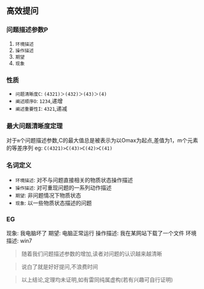 ## **高效提问**

### **问题描述参数P**
1. `环境描述`
2. `操作描述`
3. `期望`
4. `现象`


### **性质**
- `问题清晰度C`: `(4321)＞(432)＞(43)＞(4)`
- `阐述顺序O`: `1234`,递增
- `阐述重要性I`: `4321`,递减


### **最大问题清晰度定理** 
对于`m`个问题描述参数,C的最大值总是被表示为以Omax为起点,差值为1，m个元素的等差序列
eg: `C(4321)>C(43)>C(42)>C(41)`


### **名词定义**
- `环境描述`: 对不与问题直接相关的物质状态操作描述
- `操作描述`: 对可重现问题的一系列动作描述
- `期望`: 非问题情况下物质状态
- `现象`: 以一些物质状态描述的问题


### **EG**
现象: 我电脑坏了
期望: 电脑正常运行
操作描述: 我在某网站下载了一个文件
环境描述: win7

> 随着我们问题描述参数的增加,读者对问题的认识越来越清晰

> 说白了就是好好提问,不浪费时间

> 以上结论,定理均未证明,如有雷同纯属虚构(若有兴趣可自行证明)
